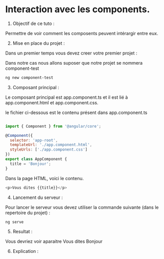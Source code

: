 # Interaction avec les components.

1. Objectif de ce tuto : 

Permettre de voir comment les composents peuvent intérargir entre eux.

2. Mise en place du projet : 

Dans un premier temps vous devez creer votre premier projet : 

Dans notre cas nous allons suposer que notre projet se nommera component-test

```bash
ng new component-test
```

3.  Composant principal : 

Le composant principal est app.component.ts et il est lié à app.component.html et app.component.css.

le fichier ci-dessous est le contenu présent dans app.component.ts

```javascript

import { Component } from '@angular/core';

@Component({
  selector: 'app-root',
  templateUrl: './app.component.html',
  styleUrls: ['./app.component.css']
})
export class AppComponent {
  title = 'Bonjour';
}

```

Dans la page HTML, voici le contenu.

```javascript
<p>Vous dites {{title}}</p>
```

4. Lancement du serveur : 

Pour lancer le serveur vous devez utiliser la commande suivante (dans le repertoire du projet) : 

```bash
ng serve
```

5. Resultat : 

Vous devriez voir aparaitre Vous dites Bonjour

6. Explication : 